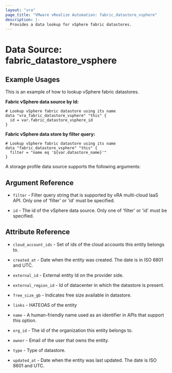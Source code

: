 ```yaml
---
layout: "vra"
page_title: "VMware vRealize Automation: fabric_datastore_vsphere"
description: |-
  Provides a data lookup for vSphere fabric datastores.
---
```


# Data Source: fabric_datastore_vsphere
## Example Usages
This is an example of how to lookup vSphere fabric datastores.

**Fabric vSphere data source by Id:**

```hcl
# Lookup vSphere fabric datastore using its name
data "vra_fabric_datastore_vsphere" "this" {
  id = var.fabric_datastore_vsphere_id
}
```

**Fabric vSphere data store by filter query:**

```hcl
# Lookup vSphere fabric datastore using its name
data "fabric_datastore_vsphere" "this" {
  filter = "name eq '${var.datastore_name}'"
}
```

A storage profile data source supports the following arguments:

## Argument Reference
* `filter` - Filter query string that is supported by vRA multi-cloud IaaS API.  Only one of 'filter' or 'id' must be specified.

* `id` - The id of the vSphere data source.  Only one of 'filter' or 'id' must be specified.

## Attribute Reference
* `cloud_account_ids` - Set of ids of the cloud accounts this entity belongs to.

* `created_at` - Date when the entity was created. The date is in ISO 6801 and UTC.

* `external_id` - External entity Id on the provider side.

* `external_region_id` - Id of datacenter in which the datastore is present.

* `free_size_gb` - Indicates free size available in datastore.

* `links` - HATEOAS of the entity

* `name` - A human-friendly name used as an identifier in APIs that support this option. 

* `org_id` - The id of the organization this entity belongs to.

* `owner` - Email of the user that owns the entity.

* `type` - Type of datastore.

* `updated_at` - Date when the entity was last updated. The date is ISO 8601 and UTC.